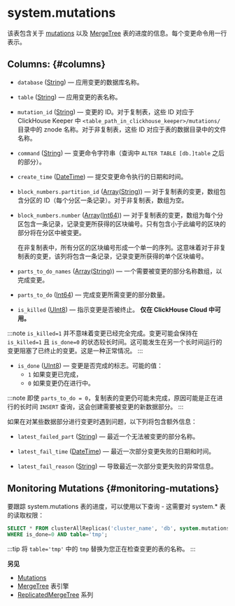 
# system.mutations

该表包含关于 [mutations](/sql-reference/statements/alter/index.md#mutations) 以及 [MergeTree](/engines/table-engines/mergetree-family/mergetree.md) 表的进度的信息。每个变更命令用一行表示。

## Columns: {#columns}

- `database` ([String](/sql-reference/data-types/string.md)) — 应用变更的数据库名称。

- `table` ([String](/sql-reference/data-types/string.md)) — 应用变更的表名称。

- `mutation_id` ([String](/sql-reference/data-types/string.md)) — 变更的 ID。对于复制表，这些 ID 对应于 ClickHouse Keeper 中 `<table_path_in_clickhouse_keeper>/mutations/` 目录中的 znode 名称。对于非复制表，这些 ID 对应于表的数据目录中的文件名称。

- `command` ([String](/sql-reference/data-types/string.md)) — 变更命令字符串（查询中 `ALTER TABLE [db.]table` 之后的部分）。

- `create_time` ([DateTime](/sql-reference/data-types/datetime.md)) — 提交变更命令执行的日期和时间。

- `block_numbers.partition_id` ([Array](/sql-reference/data-types/array.md)([String](/sql-reference/data-types/string.md))) — 对于复制表的变更，数组包含分区的 ID（每个分区一条记录）。对于非复制表，数组为空。

- `block_numbers.number` ([Array](/sql-reference/data-types/array.md)([Int64](/sql-reference/data-types/int-uint.md))) — 对于复制表的变更，数组为每个分区包含一条记录，记录变更所获得的区块编号。只有包含小于此编号的区块的部分将在分区中被变更。

    在非复制表中，所有分区的区块编号形成一个单一的序列。这意味着对于非复制表的变更，该列将包含一条记录，记录变更所获得的单个区块编号。

- `parts_to_do_names` ([Array](/sql-reference/data-types/array.md)([String](/sql-reference/data-types/string.md))) — 一个需要被变更的部分名称数组，以完成变更。

- `parts_to_do` ([Int64](/sql-reference/data-types/int-uint.md)) — 完成变更所需变更的部分数量。

- `is_killed` ([UInt8](/sql-reference/data-types/int-uint.md)) — 指示变更是否被终止。 **仅在 ClickHouse Cloud 中可用。**

:::note 
`is_killed=1` 并不意味着变更已经完全完成。变更可能会保持在 `is_killed=1` 且 `is_done=0` 的状态较长时间。这可能发生在另一个长时间运行的变更阻塞了已终止的变更。这是一种正常情况。
:::

- `is_done` ([UInt8](/sql-reference/data-types/int-uint.md)) — 变更是否完成的标志。可能的值：
    - `1` 如果变更已完成，
    - `0` 如果变更仍在进行中。

:::note
即使 `parts_to_do = 0`，复制表的变更仍可能未完成，原因可能是正在进行的长时间 `INSERT` 查询，这会创建需要被变更的新数据部分。
:::

如果在对某些数据部分进行变更时遇到问题，以下列将包含额外信息：

- `latest_failed_part` ([String](/sql-reference/data-types/string.md)) — 最近一个无法被变更的部分名称。

- `latest_fail_time` ([DateTime](/sql-reference/data-types/datetime.md)) — 最近一次部分变更失败的日期和时间。

- `latest_fail_reason` ([String](/sql-reference/data-types/string.md)) — 导致最近一次部分变更失败的异常信息。

## Monitoring Mutations {#monitoring-mutations}

要跟踪 system.mutations 表的进度，可以使用以下查询 - 这需要对 system.* 表的读取权限：

```sql
SELECT * FROM clusterAllReplicas('cluster_name', 'db', system.mutations)
WHERE is_done=0 AND table='tmp';
```

:::tip
将 `table='tmp'` 中的 `tmp` 替换为您正在检查变更的表的名称。
:::

**另见**

- [Mutations](/sql-reference/statements/alter/index.md#mutations)
- [MergeTree](/engines/table-engines/mergetree-family/mergetree.md) 表引擎
- [ReplicatedMergeTree](/engines/table-engines/mergetree-family/replication.md) 系列
